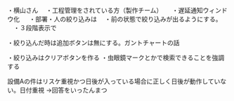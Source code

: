 ・横山さん
　・工程管理をされている方（製作チーム）
　
・遅延通知ウィンドウ化
　
・部署・人の絞り込みは
　・前の状態で絞り込みが出るようにする。
　・３段階表示で

・絞り込んだ時は追加ボタンは無にする。ガントチャートの話

・絞り込みはクリアボタンを作る
・虫眼鏡マークとかで検索できることを強調する

設備Aの件はリスケ重視かつ日後が入っている場合に正しく日後が動作していない。日付重視
→回答をいったんまつ

